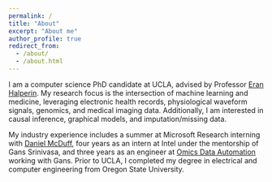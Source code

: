 ```yaml
---
permalink: /
title: "About"
excerpt: "About me"
author_profile: true
redirect_from: 
  - /about/
  - /about.html
---
```


I am a computer science PhD candidate at UCLA, advised by Professor [Eran Halperin](https://www.eranhalperingenomics.com). My research focus is the intersection of machine learning and medicine, leveraging electronic health records, physiological waveform signals, genomics, and medical imaging data. Additionally, I am interested in causal inference, graphical models, and imputation/missing data.

My industry experience includes a summer at Microsoft Research interning with [Daniel McDuff](https://www.microsoft.com/en-us/research/people/damcduff/), four years as an intern at Intel under the mentorship of Gans Srinivasa, and three years as an engineer at [Omics Data Automation](https://omicsautomation.com) working with Gans. Prior to UCLA, I completed my degree in electrical and computer engineering from Oregon State University.
